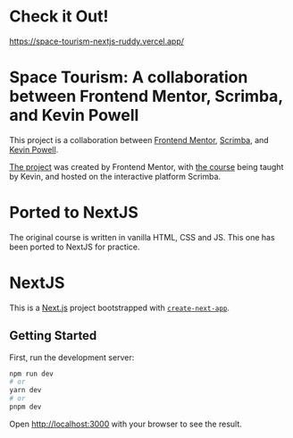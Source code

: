 # Check it Out!

https://space-tourism-nextjs-ruddy.vercel.app/

# Space Tourism: A collaboration between Frontend Mentor, Scrimba, and Kevin Powell

This project is a collaboration between [Frontend Mentor](https://www.frontendmentor.io), [Scrimba](https://scrimba.com), and [Kevin Powell](https://youtube.com/kevinpowell).

[The project](https://www.frontendmentor.io/challenges/space-tourism-multipage-website-gRWj1URZ3/hub/space-tourism-multipage-website-olPVU7RrY) was created by Frontend Mentor, with [the course](https://scrimba.com/learn/spacetravel) being taught by Kevin, and hosted on the interactive platform Scrimba.

# Ported to NextJS

The original course is written in vanilla HTML, CSS and JS. This one has been ported to NextJS for practice.

# NextJS

This is a [Next.js](https://nextjs.org/) project bootstrapped with [`create-next-app`](https://github.com/vercel/next.js/tree/canary/packages/create-next-app).

## Getting Started

First, run the development server:

```bash
npm run dev
# or
yarn dev
# or
pnpm dev
```

Open [http://localhost:3000](http://localhost:3000) with your browser to see the result.
